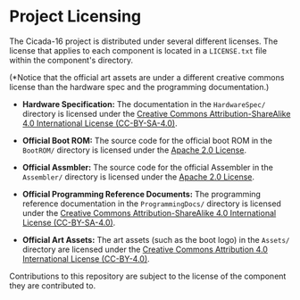 # Project Licensing

The Cicada-16 project is distributed under several different licenses. The license that applies to each component is located in a `LICENSE.txt` file within the component's directory.

(\*Notice that the official art assets are under a different creative commons license than the hardware spec and the programming documentation.)

- **Hardware Specification:** The documentation in the `HardwareSpec/` directory is licensed under the [Creative Commons Attribution-ShareAlike 4.0 International License (CC-BY-SA-4.0)](./HardwareSpec/LICENSE.txt).

- **Official Boot ROM:** The source code for the official boot ROM in the `BootROM/` directory is licensed under the [Apache 2.0 License](./BootROM/LICENSE.txt).

- **Official Assmbler:** The source code for the official Assembler in the `Assembler/` directory is licensed under the [Apache 2.0 License](./BootROM/LICENSE.txt).

- **Official Programming Reference Documents:** The programming reference documentation in the `ProgrammingDocs/` directory is licensed under the [Creative Commons Attribution-ShareAlike 4.0 International License (CC-BY-SA-4.0)](./ProgrammingDocs/LICENSE.txt).

- **Official Art Assets:** The art assets (such as the boot logo) in the `Assets/` directory are licensed under the [Creative Commons Attribution 4.0 International License (CC-BY-4.0)](./Assets/LICENSE.txt).

Contributions to this repository are subject to the license of the component they are contributed to.
